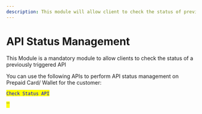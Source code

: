 ```yaml
---
description: This module will allow client to check the status of previously called API
---
```


# API Status Management

This Module is a mandatory module to allow clients to check the status of a previously triggered API

You can use the following APIs to perform API status management on Prepaid Card/ Wallet for the customer:

<mark style="color:blue;">`Check Status API`</mark>

<mark style="color:blue;">\`\`</mark>
